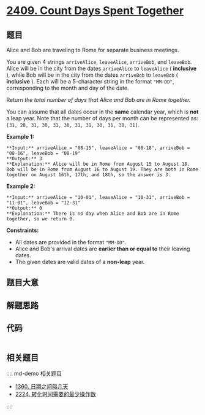 # [2409. Count Days Spent Together](https://leetcode.com/problems/count-days-spent-together)

## 题目

Alice and Bob are traveling to Rome for separate business meetings.

You are given 4 strings `arriveAlice`, `leaveAlice`, `arriveBob`, and
`leaveBob`. Alice will be in the city from the dates `arriveAlice` to
`leaveAlice` ( **inclusive** ), while Bob will be in the city from the dates
`arriveBob` to `leaveBob` ( **inclusive** ). Each will be a 5-character string
in the format `"MM-DD"`, corresponding to the month and day of the date.

Return _the total number of days that Alice and Bob are in Rome together._

You can assume that all dates occur in the **same** calendar year, which is
**not** a leap year. Note that the number of days per month can be represented
as: `[31, 28, 31, 30, 31, 30, 31, 31, 30, 31, 30, 31]`.



**Example 1:**

    
    
    **Input:** arriveAlice = "08-15", leaveAlice = "08-18", arriveBob = "08-16", leaveBob = "08-19"
    **Output:** 3
    **Explanation:** Alice will be in Rome from August 15 to August 18. Bob will be in Rome from August 16 to August 19. They are both in Rome together on August 16th, 17th, and 18th, so the answer is 3.
    

**Example 2:**

    
    
    **Input:** arriveAlice = "10-01", leaveAlice = "10-31", arriveBob = "11-01", leaveBob = "12-31"
    **Output:** 0
    **Explanation:** There is no day when Alice and Bob are in Rome together, so we return 0.
    



**Constraints:**

  * All dates are provided in the format `"MM-DD"`.
  * Alice and Bob's arrival dates are **earlier than or equal to** their leaving dates.
  * The given dates are valid dates of a **non-leap** year.


## 题目大意

## 解题思路

## 代码

```javascript

```

## 相关题目

:::: md-demo 相关题目
- [1360. 日期之间隔几天](https://leetcode.com/problems/number-of-days-between-two-dates)
- [2224. 转化时间需要的最少操作数](https://leetcode.com/problems/minimum-number-of-operations-to-convert-time)

::::
